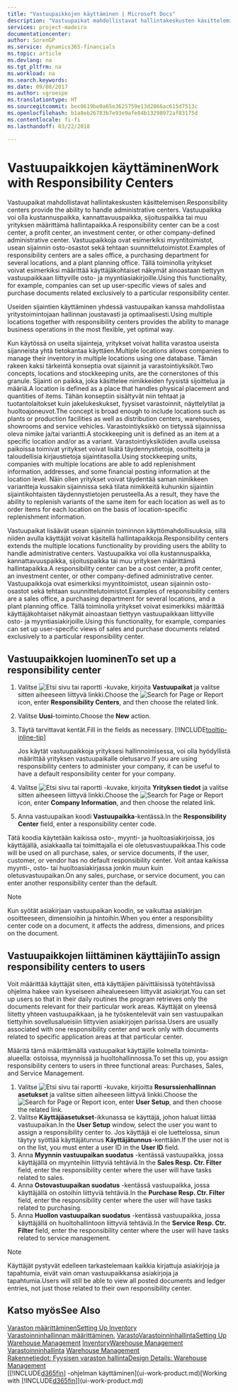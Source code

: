 ```yaml
---
title: "Vastuupaikkojen käyttäminen | Microsoft Docs"
description: "Vastuupaikat mahdollistavat hallintakeskusten käsittelemisen. Vastuupaikka voi olla kustannuspaikka, kannattavuuspaikka, sijoituspaikka tai muu yrityksen määrittämä hallintapaikka."
services: project-madeira
documentationcenter: 
author: SorenGP
ms.service: dynamics365-financials
ms.topic: article
ms.devlang: na
ms.tgt_pltfrm: na
ms.workload: na
ms.search.keywords: 
ms.date: 09/08/2017
ms.author: sgroespe
ms.translationtype: HT
ms.sourcegitcommit: bec0619be0a65e3625759e13d2866ac615d7513c
ms.openlocfilehash: b1a8eb26783b7e93e9afe04b13298972af83175d
ms.contentlocale: fi-fi
ms.lasthandoff: 03/22/2018

---
```

# <a name="work-with-responsibility-centers"></a><span data-ttu-id="39bc2-104">Vastuupaikkojen käyttäminen</span><span class="sxs-lookup"><span data-stu-id="39bc2-104">Work with Responsibility Centers</span></span>
<span data-ttu-id="39bc2-105">Vastuupaikat mahdollistavat hallintakeskusten käsittelemisen.</span><span class="sxs-lookup"><span data-stu-id="39bc2-105">Responsibility centers provide the ability to handle administrative centers.</span></span> <span data-ttu-id="39bc2-106">Vastuupaikka voi olla kustannuspaikka, kannattavuuspaikka, sijoituspaikka tai muu yrityksen määrittämä hallintapaikka.</span><span class="sxs-lookup"><span data-stu-id="39bc2-106">A responsibility center can be a cost center, a profit center, an investment center, or other company-defined administrative center.</span></span> <span data-ttu-id="39bc2-107">Vastuupaikkoja ovat esimerkiksi myyntitoimistot, usean sijainnin osto-osastot sekä tehtaan suunnittelutoimistot.</span><span class="sxs-lookup"><span data-stu-id="39bc2-107">Examples of responsibility centers are a sales office, a purchasing department for several locations, and a plant planning office.</span></span> <span data-ttu-id="39bc2-108">Tällä toiminolla yritykset voivat esimerkiksi määrittää käyttäjäkohtaiset näkymät ainoastaan tiettyyn vastuupaikkaan liittyville osto- ja myyntiasiakirjoille.</span><span class="sxs-lookup"><span data-stu-id="39bc2-108">Using this functionality, for example, companies can set up user-specific views of sales and purchase documents related exclusively to a particular responsibility center.</span></span>  

<span data-ttu-id="39bc2-109">Useiden sijaintien käyttäminen yhdessä vastuupaikan kanssa mahdollistaa yritystoimintojaan hallinnan joustavasti ja optimaalisesti.</span><span class="sxs-lookup"><span data-stu-id="39bc2-109">Using multiple locations together with responsibility centers provides the ability to manage business operations in the most flexible, yet optimal way.</span></span>

<span data-ttu-id="39bc2-110">Kun käytössä on useita sijainteja, yritykset voivat hallita varastoa useista sijanneista yhtä tietokantaa käyttäen.</span><span class="sxs-lookup"><span data-stu-id="39bc2-110">Multiple locations allows companies to manage their inventory in multiple locations using one database.</span></span> <span data-ttu-id="39bc2-111">Tämän rakeen kaksi tärkeintä konseptia ovat sijainnit ja varastointiyksiköt.</span><span class="sxs-lookup"><span data-stu-id="39bc2-111">Two concepts, locations and stockkeeping units, are the cornerstones of this granule.</span></span> <span data-ttu-id="39bc2-112">Sijainti on paikka, joka käsittelee nimikkeiden fyysistä sijoittelua ja määriä.</span><span class="sxs-lookup"><span data-stu-id="39bc2-112">A location is defined as a place that handles physical placement and quantities of items.</span></span> <span data-ttu-id="39bc2-113">Tähän konseptiin sisältyvät niin tehtaat ja tuotantolaitokset kuin jakelukeskukset, fyysiset varastoinnit, näyttelytilat ja huoltoajoneuvot.</span><span class="sxs-lookup"><span data-stu-id="39bc2-113">The concept is broad enough to include locations such as plants or production facilities as well as distribution centers, warehouses, showrooms and service vehicles.</span></span> <span data-ttu-id="39bc2-114">Varastointiyksikkö on tietyssä sijainnissa oleva nimike ja/tai variantti.</span><span class="sxs-lookup"><span data-stu-id="39bc2-114">A stockkeeping unit is defined as an item at a specific location and/or as a variant.</span></span> <span data-ttu-id="39bc2-115">Varastointiyksiköiden avulla useissa paikoissa toimivat yritykset voivat lisätä täydennystietoja, osoitteita ja taloudellisia kirjaustietoja sijaintitasolla.</span><span class="sxs-lookup"><span data-stu-id="39bc2-115">Using stockkeeping units, companies with multiple locations are able to add replenishment information, addresses, and some financial posting information at the location level.</span></span> <span data-ttu-id="39bc2-116">Näin ollen yritykset voivat täydentää saman nimikkeen variantteja kussakin sijainnissa sekä tilata nimikkeitä kuhunkin sijaintiin sijaintikohtaisten täydennystietojen perusteella.</span><span class="sxs-lookup"><span data-stu-id="39bc2-116">As a result, they have the ability to replenish variants of the same item for each location as well as to order items for each location on the basis of location-specific replenishment information.</span></span>  

<span data-ttu-id="39bc2-117">Vastuupaikat lisäävät usean sijainnin toiminnon käyttömahdollisuuksia, sillä niiden avulla käyttäjät voivat käsitellä hallintapaikkoja.</span><span class="sxs-lookup"><span data-stu-id="39bc2-117">Responsibility centers extends the multiple locations functionality by providing users the ability to handle administrative centers.</span></span> <span data-ttu-id="39bc2-118">Vastuupaikka voi olla kustannuspaikka, kannattavuuspaikka, sijoituspaikka tai muu yrityksen määrittämä hallintapaikka.</span><span class="sxs-lookup"><span data-stu-id="39bc2-118">A responsibility center can be a cost center, a profit center, an investment center, or other company-defined administrative center.</span></span> <span data-ttu-id="39bc2-119">Vastuupaikkoja ovat esimerkiksi myyntitoimistot, usean sijainnin osto-osastot sekä tehtaan suunnittelutoimistot.</span><span class="sxs-lookup"><span data-stu-id="39bc2-119">Examples of responsibility centers are a sales office, a purchasing department for several locations, and a plant planning office.</span></span> <span data-ttu-id="39bc2-120">Tällä toiminolla yritykset voivat esimerkiksi määrittää käyttäjäkohtaiset näkymät ainoastaan tiettyyn vastuupaikkaan liittyville osto- ja myyntiasiakirjoille.</span><span class="sxs-lookup"><span data-stu-id="39bc2-120">Using this functionality, for example, companies can set up user-specific views of sales and purchase documents related exclusively to a particular responsibility center.</span></span>

## <a name="to-set-up-a-responsibility-center"></a><span data-ttu-id="39bc2-121">Vastuupaikkojen luominen</span><span class="sxs-lookup"><span data-stu-id="39bc2-121">To set up a responsibility center</span></span>  
1.  <span data-ttu-id="39bc2-122">Valitse ![Etsi sivu tai raportti](media/ui-search/search_small.png "Etsi sivu tai raportti -kuvake") -kuvake, kirjoita **Vastuupaikat** ja valitse sitten aiheeseen liittyvä linkki.</span><span class="sxs-lookup"><span data-stu-id="39bc2-122">Choose the ![Search for Page or Report](media/ui-search/search_small.png "Search for Page or Report icon") icon, enter **Responsibility Centers**, and then choose the related link.</span></span>  
2.  <span data-ttu-id="39bc2-123">Valitse **Uusi**-toiminto.</span><span class="sxs-lookup"><span data-stu-id="39bc2-123">Choose the **New** action.</span></span>  
3.  <span data-ttu-id="39bc2-124">Täytä tarvittavat kentät.</span><span class="sxs-lookup"><span data-stu-id="39bc2-124">Fill in the fields as necessary.</span></span> [!INCLUDE[tooltip-inline-tip](includes/tooltip-inline-tip_md.md)]  

    <span data-ttu-id="39bc2-125">Jos käytät vastuupaikkoja yrityksesi hallinnoimisessa, voi olla hyödyllistä määrittää yrityksen vastuupaikalle oletusarvo.</span><span class="sxs-lookup"><span data-stu-id="39bc2-125">If you are using responsibility centers to administer your company, it can be useful to have a default responsibility center for your company.</span></span>
4. <span data-ttu-id="39bc2-126">Valitse ![Etsi sivu tai raportti](media/ui-search/search_small.png "Etsi sivu tai raportti -kuvake") -kuvake, kirjoita **Yrityksen tiedot** ja valitse sitten aiheeseen liittyvä linkki.</span><span class="sxs-lookup"><span data-stu-id="39bc2-126">Choose the ![Search for Page or Report](media/ui-search/search_small.png "Search for Page or Report icon") icon, enter **Company Information**, and then choose the related link.</span></span>
5. <span data-ttu-id="39bc2-127">Anna vastuupaikan koodi **Vastuupaikka**-kentässä.</span><span class="sxs-lookup"><span data-stu-id="39bc2-127">In the **Responsibility Center** field, enter a responsibility center code.</span></span>

<span data-ttu-id="39bc2-128">Tätä koodia käytetään kaikissa osto-, myynti- ja huoltoasiakirjoissa, jos käyttäjällä, asiakkaalla tai toimittajalla ei ole oletusvastuupaikkaa.</span><span class="sxs-lookup"><span data-stu-id="39bc2-128">This code will be used on all purchase, sales, or service documents, if the user, customer, or vendor has no default responsibility center.</span></span> <span data-ttu-id="39bc2-129">Voit antaa kaikissa myynti-, osto- tai huoltoasiakirjassa jonkin muun kuin oletusvastuupaikan.</span><span class="sxs-lookup"><span data-stu-id="39bc2-129">On any sales, purchase, or service document, you can enter another responsibility center than the default.</span></span>

> [!NOTE]  
>  <span data-ttu-id="39bc2-130">Kun syötät asiakirjaan vastuupaikan koodin, se vaikuttaa asiakirjan osoitteeseen, dimensioihin ja hintoihin.</span><span class="sxs-lookup"><span data-stu-id="39bc2-130">When you enter a responsibility center code on a document, it affects the address, dimensions, and prices on the document.</span></span>  

## <a name="to-assign-responsibility-centers-to-users"></a><span data-ttu-id="39bc2-131">Vastuupaikkojen liittäminen käyttäjiin</span><span class="sxs-lookup"><span data-stu-id="39bc2-131">To assign responsibility centers to users</span></span>  
<span data-ttu-id="39bc2-132">Voit määrittää käyttäjät siten, että käyttäjien päivittäisissä työtehtävissä ohjelma hakee vain kyseiseen aihealueeseen liittyvät asiakirjat.</span><span class="sxs-lookup"><span data-stu-id="39bc2-132">You can set up users so that in their daily routines the program retrieves only the documents relevant for their particular work areas.</span></span> <span data-ttu-id="39bc2-133">Käyttäjät on yleensä liitetty yhteen vastuupaikkaan, ja he työskentelevät vain sen vastuupaikan tiettyihin sovellusalueisiin liittyvien asiakirjojen parissa.</span><span class="sxs-lookup"><span data-stu-id="39bc2-133">Users are usually associated with one responsibility center and work only with documents related to specific application areas at that particular center.</span></span>  

<span data-ttu-id="39bc2-134">Määritä tämä määrittämällä vastuupaikat käyttäjille kolmella toiminta-alueella: ostoissa, myynnissä ja huoltohallinnossa.</span><span class="sxs-lookup"><span data-stu-id="39bc2-134">To set this up, you assign responsibility centers to users in three functional areas: Purchases, Sales, and Service Management.</span></span>  

1.  <span data-ttu-id="39bc2-135">Valitse ![Etsi sivu tai raportti](media/ui-search/search_small.png "Etsi sivu tai raportti -kuvake") -kuvake, kirjoitta **Resurssienhallinnan asetukset** ja valitse sitten aiheeseen liittyvä linkki.</span><span class="sxs-lookup"><span data-stu-id="39bc2-135">Choose the ![Search for Page or Report](media/ui-search/search_small.png "Search for Page or Report icon") icon, enter **User Setup**, and then choose the related link.</span></span>  
2.  <span data-ttu-id="39bc2-136">Valitse **Käyttäjäasetukset**-ikkunassa se käyttäjä, johon haluat liittää vastuupaikan.</span><span class="sxs-lookup"><span data-stu-id="39bc2-136">In the **User Setup** window, select the user you want to assign a responsibility center to.</span></span> <span data-ttu-id="39bc2-137">Jos käyttäjä ei ole luettelossa, sinun täytyy syöttää käyttäjätunnus **Käyttäjätunnus**-kenttään.</span><span class="sxs-lookup"><span data-stu-id="39bc2-137">If the user not is on the list, you must enter a user ID in the **User ID** field.</span></span>  
3.  <span data-ttu-id="39bc2-138">Anna **Myynnin vastuupaikan suodatus** -kentässä vastuupaikka, jossa käyttäjällä on myynteihin liittyviä tehtäviä.</span><span class="sxs-lookup"><span data-stu-id="39bc2-138">In the **Sales Resp. Ctr. Filter** field, enter the responsibility center where the user will have tasks related to sales.</span></span>  
4.  <span data-ttu-id="39bc2-139">Anna **Ostovastuupaikan suodatus** -kentässä vastuupaikka, jossa käyttäjällä on ostoihin liittyviä tehtäviä.</span><span class="sxs-lookup"><span data-stu-id="39bc2-139">In the **Purchase Resp. Ctr. Filter** field, enter the responsibility center where the user will have tasks related to purchasing.</span></span>  
5.  <span data-ttu-id="39bc2-140">Anna **Huollon vastuupaikan suodatus** -kentässä vastuupaikka, jossa käyttäjällä on huoltohallintoon liittyviä tehtäviä.</span><span class="sxs-lookup"><span data-stu-id="39bc2-140">In the **Service Resp. Ctr. Filter** field, enter the responsibility center where the user will have tasks related to service management.</span></span>  

> [!NOTE]  
>  <span data-ttu-id="39bc2-141">Käyttäjät pystyvät edelleen tarkastelemaan kaikkia kirjattuja asiakirjoja ja tapahtumia, eivät vain oman vastuupaikkansa asiakirjoja ja tapahtumia.</span><span class="sxs-lookup"><span data-stu-id="39bc2-141">Users will still be able to view all posted documents and ledger entries, not just those related to their own responsibility center.</span></span>

## <a name="see-also"></a><span data-ttu-id="39bc2-142">Katso myös</span><span class="sxs-lookup"><span data-stu-id="39bc2-142">See Also</span></span>  
[<span data-ttu-id="39bc2-143">Varaston määrittäminen</span><span class="sxs-lookup"><span data-stu-id="39bc2-143">Setting Up Inventory</span></span>](inventory-setup-inventory.md)  
<span data-ttu-id="39bc2-144">[Varastoinninhallinnan määrittäminen.](warehouse-setup-warehouse.md)
[Varasto](inventory-manage-inventory.md)[Varastoinninhallinta](warehouse-manage-warehouse.md)</span><span class="sxs-lookup"><span data-stu-id="39bc2-144">[Setting Up Warehouse Management](warehouse-setup-warehouse.md)
[Inventory](inventory-manage-inventory.md)[Warehouse Management](warehouse-manage-warehouse.md)</span></span>  
<span data-ttu-id="39bc2-145">[Varastoinninhallinta](warehouse-manage-warehouse.md)  </span><span class="sxs-lookup"><span data-stu-id="39bc2-145">[Warehouse Management](warehouse-manage-warehouse.md)  </span></span>  
[<span data-ttu-id="39bc2-146">Rakennetiedot: Fyysisen varaston hallinta</span><span class="sxs-lookup"><span data-stu-id="39bc2-146">Design Details: Warehouse Management</span></span>](design-details-warehouse-management.md)  
<span data-ttu-id="39bc2-147">[[!INCLUDE[d365fin](includes/d365fin_md.md)] -ohjelman käyttäminen](ui-work-product.md)</span><span class="sxs-lookup"><span data-stu-id="39bc2-147">[Working with [!INCLUDE[d365fin](includes/d365fin_md.md)]](ui-work-product.md)</span></span>


